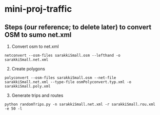 # mini-proj-traffic

## Steps (our reference; to delete later) to convert OSM to sumo net.xml

1. Convert osm to net.xml

```shell
netconvert --osm-files sarakkiSmall.osm --lefthand -o sarakkiSmall.net.xml
```

2. Create polygons

```shell
polyconvert --osm-files sarakkiSmall.osm --net-file sarakkiSmall.net.xml --type-file osmPolyconvert.typ.xml -o sarakkiSmall.poly.xml
```

3. Generate trips and routes

```shell
python randomTrips.py -n sarakkiSmall.net.xml -r sarakkiSmall.rou.xml -e 50 -l
```
